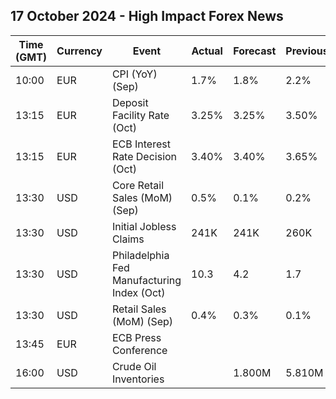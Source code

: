 ## 17 October 2024 - High Impact Forex News

| Time (GMT) | Currency | Event | Actual | Forecast | Previous |
|------|----------|-------|--------|----------|----------|
| 10:00 | EUR | CPI (YoY) (Sep) | 1.7% | 1.8% | 2.2% |
| 13:15 | EUR | Deposit Facility Rate (Oct) | 3.25% | 3.25% | 3.50% |
| 13:15 | EUR | ECB Interest Rate Decision (Oct) | 3.40% | 3.40% | 3.65% |
| 13:30 | USD | Core Retail Sales (MoM) (Sep) | 0.5% | 0.1% | 0.2% |
| 13:30 | USD | Initial Jobless Claims | 241K | 241K | 260K |
| 13:30 | USD | Philadelphia Fed Manufacturing Index (Oct) | 10.3 | 4.2 | 1.7 |
| 13:30 | USD | Retail Sales (MoM) (Sep) | 0.4% | 0.3% | 0.1% |
| 13:45 | EUR | ECB Press Conference |  |  |  |
| 16:00 | USD | Crude Oil Inventories |  | 1.800M | 5.810M |
